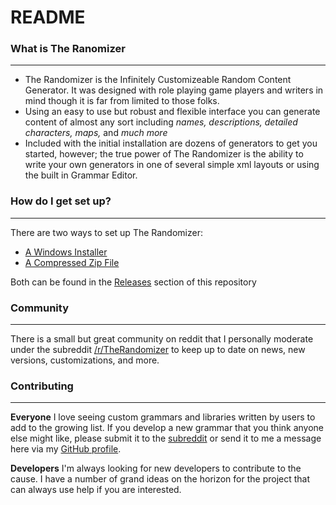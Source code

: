 # README #

### What is The Ranomizer ###
---
* The Randomizer is the Infinitely Customizeable Random Content Generator.  It was designed with role playing game players and writers in mind though it is far from limited to those folks.
* Using an easy to use but robust and flexible interface you can generate content of almost any sort including *names, descriptions, detailed characters, maps,* and *much more*
* Included with the initial installation are dozens of generators to get you started, however; the true power of The Randomizer is the ability to write your own generators in one of several simple xml layouts or using the built in Grammar Editor.

### How do I get set up? ###
---
There are two ways to set up The Randomizer:

* [A Windows Installer](https://github.com/melance/TheRandomizerWPF/releases/download/2.1.1.0/The.Randomizer.Setup.exe)
* [A Compressed Zip File](https://github.com/melance/TheRandomizerWPF/releases/download/2.1.1.0/The.Randomizer.zip)

Both can be found in the [Releases](https://github.com/melance/TheRandomizerWPF/releases) section of this repository

### Community ###
---
There is a small but great community on reddit that I personally moderate under the subreddit [/r/TheRandomizer](http://www.reddit.com/r/therandomizer) to keep up to date on news, new versions, customizations, and more.

### Contributing ###
---
**Everyone**
I love seeing custom grammars and libraries written by users to add to the growing list.  If you develop a new grammar that you think anyone else might like, please submit it to the [subreddit](http://www.reddit.com/r/therandomizer) or send it to me a message here via my [GitHub profile](https://github.com/melance).

**Developers**
I'm always looking for new developers to contribute to the cause.  I have a number of grand ideas on the horizon for the project that can always use help if you are interested.
